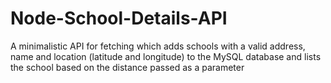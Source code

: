 # Node-School-Details-API
A minimalistic API for fetching which adds schools with a valid address, name and location (latitude and longitude) to the MySQL database and lists the school based on the distance passed as a parameter
